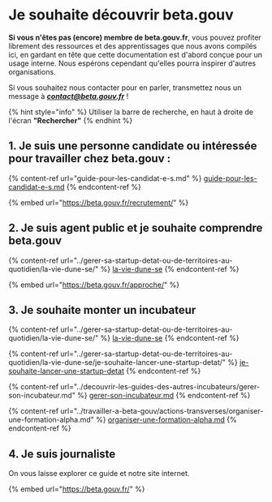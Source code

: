 # Je souhaite découvrir beta.gouv

**Si vous n'êtes pas (encore) membre de beta.gouv.fr**, vous pouvez profiter librement des ressources et des apprentissages que nous avons compilés ici, en gardant en tête que cette documentation est d'abord conçue pour un usage interne. Nous espérons cependant qu'elles pourra inspirer d'autres organisations.

Si vous souhaitez nous contacter pour en parler, transmettez nous un message à _**contact@beta.gouv.fr**_ !

{% hint style="info" %}
Utiliser la barre de recherche, en haut à droite de l'écran **"Rechercher"**
{% endhint %}

## 1. Je suis une personne candidate ou intéressée pour travailler chez beta.gouv :

{% content-ref url="guide-pour-les-candidat-e-s.md" %}
[guide-pour-les-candidat-e-s.md](guide-pour-les-candidat-e-s.md)
{% endcontent-ref %}

{% embed url="https://beta.gouv.fr/recrutement/" %}

## 2. Je suis agent public et je souhaite comprendre beta.gouv

{% content-ref url="../gerer-sa-startup-detat-ou-de-territoires-au-quotidien/la-vie-dune-se/" %}
[la-vie-dune-se](../gerer-sa-startup-detat-ou-de-territoires-au-quotidien/la-vie-dune-se/)
{% endcontent-ref %}

{% embed url="https://beta.gouv.fr/approche/" %}

## 3. Je souhaite monter un incubateur

{% content-ref url="../gerer-sa-startup-detat-ou-de-territoires-au-quotidien/la-vie-dune-se/" %}
[la-vie-dune-se](../gerer-sa-startup-detat-ou-de-territoires-au-quotidien/la-vie-dune-se/)
{% endcontent-ref %}

{% content-ref url="../gerer-sa-startup-detat-ou-de-territoires-au-quotidien/la-vie-dune-se/je-souhaite-lancer-une-startup-detat/" %}
[je-souhaite-lancer-une-startup-detat](../gerer-sa-startup-detat-ou-de-territoires-au-quotidien/la-vie-dune-se/je-souhaite-lancer-une-startup-detat/)
{% endcontent-ref %}

{% content-ref url="../decouvrir-les-guides-des-autres-incubateurs/gerer-son-incubateur.md" %}
[gerer-son-incubateur.md](../decouvrir-les-guides-des-autres-incubateurs/gerer-son-incubateur.md)
{% endcontent-ref %}

{% content-ref url="../travailler-a-beta-gouv/actions-transverses/organiser-une-formation-alpha.md" %}
[organiser-une-formation-alpha.md](../travailler-a-beta-gouv/actions-transverses/organiser-une-formation-alpha.md)
{% endcontent-ref %}

## 4. Je suis journaliste

On vous laisse explorer ce guide et notre site internet.

{% embed url="https://beta.gouv.fr/" %}
